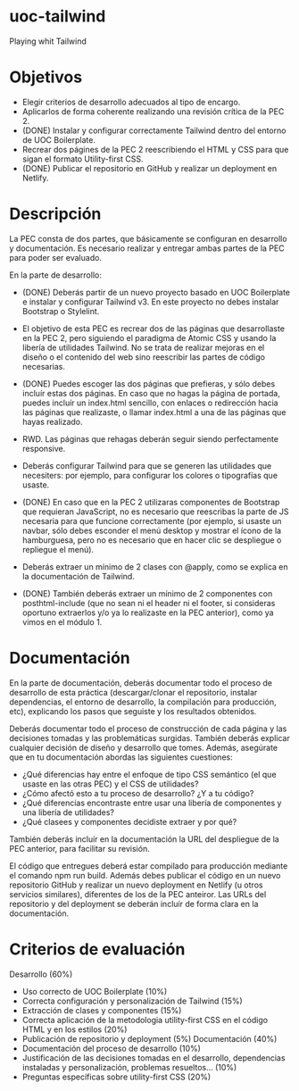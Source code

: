 # uoc-tailwind

Playing whit Tailwind

# Objetivos

- Elegir criterios de desarrollo adecuados al tipo de encargo.
- Aplicarlos de forma coherente realizando una revisión crítica de la PEC 2.
- (DONE) Instalar y configurar correctamente Tailwind dentro del entorno de UOC Boilerplate.
- Recrear dos págines de la PEC 2 reescribiendo el HTML y CSS para que sigan el formato Utility-first CSS.
- (DONE) Publicar el repositorio en GitHub y realizar un deployment en Netlify.

# Descripción

La PEC consta de dos partes, que básicamente se configuran en desarrollo y documentación. Es necesario realizar y entregar ambas partes de la PEC para poder ser evaluado.

En la parte de desarrollo:

- (DONE) Deberás partir de un nuevo proyecto basado en UOC Boilerplate e instalar y configurar Tailwind v3. En este proyecto no debes instalar Bootstrap o Stylelint.

- El objetivo de esta PEC es recrear dos de las páginas que desarrollaste en la PEC 2, pero siguiendo el paradigma de Atomic CSS y usando la libería de utilidades Tailwind. No se trata de realizar mejoras en el diseño o el contenido del web sino reescribir las partes de código necesarias.

- (DONE) Puedes escoger las dos páginas que prefieras, y sólo debes incluír estas dos páginas. En caso que no hagas la página de portada, puedes incluír un index.html sencillo, con enlaces o redirección hacia las páginas que realizaste, o llamar index.html a una de las páginas que hayas realizado.

- RWD. Las páginas que rehagas deberán seguir siendo perfectamente responsive.

- Deberás configurar Tailwind para que se generen las utilidades que necesiters: por ejemplo, para configurar los colores o tipografías que usaste.

- (DONE) En caso que en la PEC 2 utilizaras componentes de Bootstrap que requieran JavaScript, no es necesario que reescribas la parte de JS necesaria para que funcione correctamente (por ejemplo, si usaste un navbar, sólo debes esconder el menú desktop y mostrar el ícono de la hamburguesa, pero no es necesario que en hacer clic se despliegue o repliegue el menú).

- Deberás extraer un mínimo de 2 clases con @apply, como se explica en la documentación de Tailwind.

- (DONE) También deberás extraer un mínimo de 2 componentes con posthtml-include (que no sean ni el header ni el footer, si consideras oportuno extraerlos y/o ya lo realizaste en la PEC anterior), como ya vimos en el módulo 1.

# Documentación

En la parte de documentación, deberás documentar todo el proceso de desarrollo de esta práctica (descargar/clonar el repositorio, instalar dependencias, el entorno de desarrollo, la compilación para producción, etc), explicando los pasos que seguiste y los resultados obtenidos.

Deberás documentar todo el proceso de construcción de cada página y las decisiones tomadas y las problemáticas surgidas. También deberás explicar cualquier decisión de diseño y desarrollo que tomes. Además, asegúrate que en tu documentación abordas las siguientes cuestiones:

- ¿Qué diferencias hay entre el enfoque de tipo CSS semántico (el que usaste en las otras PEC) y el CSS de utilidades?
- ¿Cómo afectó esto a tu proceso de desarrollo? ¿Y a tu código?
- ¿Qué diferencias encontraste entre usar una libería de componentes y una libería de utilidades?
- ¿Qué clasees y componentes decidiste extraer y por qué?

También deberás incluír en la documentación la URL del despliegue de la PEC anterior, para facilitar su revisión.

El código que entregues deberá estar compilado para producción mediante el comando npm run build.
Además debes publicar el código en un nuevo repositorio GitHub y realizar un nuevo deployment en Netlify (u otros servicios similares), diferentes de los de la PEC anteiror. Las URLs del repositorio y del deployment se deberán incluír de forma clara en la documentación.

# Criterios de evaluación

Desarrollo (60%)

- Uso correcto de UOC Boilerplate (10%)
- Correcta configuración y personalización de Tailwind (15%)
- Extracción de clases y componentes (15%)
- Correcta aplicación de la metodologia utility-first CSS en el código HTML y en los estilos (20%)
- Publicación de repositorio y deployment (5%)
  Documentación (40%)
- Documentación del proceso de desarrollo (10%)
- Justificación de las decisiones tomadas en el desarrollo, dependencias instaladas y personalización, problemas resueltos… (10%)
- Preguntas específicas sobre utility-first CSS (20%)

